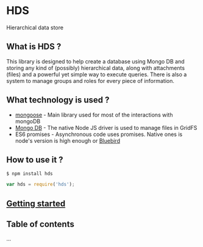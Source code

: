 
# HDS

Hierarchical data store

## What is HDS ?

This library is designed to help create a database using Mongo DB and storing any kind of (possibly) hierarchical data,
along with attachments (files) and a powerful yet simple way to execute queries.
There is also a system to manage groups and roles for every piece of information.

## What technology is used ?

* [mongoose](http://mongoosejs.com/) - Main library used for most of the interactions with mongoDB
* [Mongo DB](https://github.com/mongodb/node-mongodb-native/) - The native Node JS driver is used to manage files in GridFS
* ES6 promises - Asynchronous code uses promises. Native ones is node's version is high enough or [Bluebird](https://github.com/petkaantonov/bluebird/)

## How to use it ?

`$ npm install hds`

```js
var hds = require('hds');
```

## [Getting started](guide.md)

## Table of contents
...
